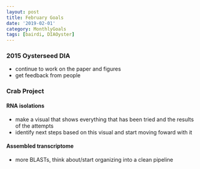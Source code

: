 ```yaml
---
layout: post
title: February Goals
date: '2019-02-01'
category: MonthlyGoals
tags: [bairdi, DIAOyster]
---
```

### 2015 Oysterseed DIA 
- continue to work on the paper and figures 
- get feedback from people 

### Crab Project
#### RNA isolations
- make a visual that shows everything that has been tried and the results of the attempts
- identify next steps based on this visual and start moving foward with it

#### Assembled transcriptome
- more BLASTs, think about/start organizing into a clean pipeline 
